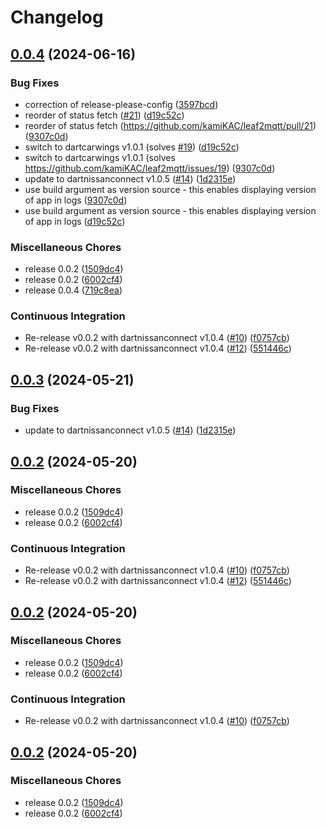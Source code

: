# Changelog

## [0.0.4](https://github.com/kamiKAC/leaf2mqtt/compare/leaf2mqtt-v0.0.3...leaf2mqtt-v0.0.4) (2024-06-16)


### Bug Fixes

* correction of release-please-config ([3597bcd](https://github.com/kamiKAC/leaf2mqtt/commit/3597bcd4dc62b89397c29cdc6abb891df4834edb))
* reorder of status fetch ([#21](https://github.com/kamiKAC/leaf2mqtt/issues/21)) ([d19c52c](https://github.com/kamiKAC/leaf2mqtt/commit/d19c52ce5766015c1568115a930b3eb44d88d073))
* reorder of status fetch (https://github.com/kamiKAC/leaf2mqtt/pull/21) ([9307c0d](https://github.com/kamiKAC/leaf2mqtt/commit/9307c0d69bb69914670d6c857ec8760285a3e79f))
* switch to dartcarwings v1.0.1 (solves [#19](https://github.com/kamiKAC/leaf2mqtt/issues/19)) ([d19c52c](https://github.com/kamiKAC/leaf2mqtt/commit/d19c52ce5766015c1568115a930b3eb44d88d073))
* switch to dartcarwings v1.0.1 (solves https://github.com/kamiKAC/leaf2mqtt/issues/19) ([9307c0d](https://github.com/kamiKAC/leaf2mqtt/commit/9307c0d69bb69914670d6c857ec8760285a3e79f))
* update to dartnissanconnect v1.0.5 ([#14](https://github.com/kamiKAC/leaf2mqtt/issues/14)) ([1d2315e](https://github.com/kamiKAC/leaf2mqtt/commit/1d2315ee762b6a764c6c203553e7fd40806b34c3))
* use build argument as version source - this enables displaying version of app in logs ([9307c0d](https://github.com/kamiKAC/leaf2mqtt/commit/9307c0d69bb69914670d6c857ec8760285a3e79f))
* use build argument as version source - this enables displaying version of app in logs ([d19c52c](https://github.com/kamiKAC/leaf2mqtt/commit/d19c52ce5766015c1568115a930b3eb44d88d073))


### Miscellaneous Chores

* release 0.0.2 ([1509dc4](https://github.com/kamiKAC/leaf2mqtt/commit/1509dc4ccc73ed50f11cf1727ef6821b58972251))
* release 0.0.2 ([6002cf4](https://github.com/kamiKAC/leaf2mqtt/commit/6002cf4c529b257fd5ab46e17f0cd7ee291b332b))
* release 0.0.4 ([719c8ea](https://github.com/kamiKAC/leaf2mqtt/commit/719c8eac3e9eb45d8452239c83076dd078b5cd54))


### Continuous Integration

* Re-release v0.0.2 with dartnissanconnect v1.0.4 ([#10](https://github.com/kamiKAC/leaf2mqtt/issues/10)) ([f0757cb](https://github.com/kamiKAC/leaf2mqtt/commit/f0757cbc9af3d963abb0b9ac009f059dff6d8dc6))
* Re-release v0.0.2 with dartnissanconnect v1.0.4 ([#12](https://github.com/kamiKAC/leaf2mqtt/issues/12)) ([551446c](https://github.com/kamiKAC/leaf2mqtt/commit/551446c5872921d36a6f662b55df5bce04ebb566))

## [0.0.3](https://github.com/kamiKAC/leaf2mqtt/compare/v0.0.2...v0.0.3) (2024-05-21)


### Bug Fixes

* update to dartnissanconnect v1.0.5 ([#14](https://github.com/kamiKAC/leaf2mqtt/issues/14)) ([1d2315e](https://github.com/kamiKAC/leaf2mqtt/commit/1d2315ee762b6a764c6c203553e7fd40806b34c3))

## [0.0.2](https://github.com/kamiKAC/leaf2mqtt/compare/v0.0.2...v0.0.2) (2024-05-20)


### Miscellaneous Chores

* release 0.0.2 ([1509dc4](https://github.com/kamiKAC/leaf2mqtt/commit/1509dc4ccc73ed50f11cf1727ef6821b58972251))
* release 0.0.2 ([6002cf4](https://github.com/kamiKAC/leaf2mqtt/commit/6002cf4c529b257fd5ab46e17f0cd7ee291b332b))


### Continuous Integration

* Re-release v0.0.2 with dartnissanconnect v1.0.4 ([#10](https://github.com/kamiKAC/leaf2mqtt/issues/10)) ([f0757cb](https://github.com/kamiKAC/leaf2mqtt/commit/f0757cbc9af3d963abb0b9ac009f059dff6d8dc6))
* Re-release v0.0.2 with dartnissanconnect v1.0.4 ([#12](https://github.com/kamiKAC/leaf2mqtt/issues/12)) ([551446c](https://github.com/kamiKAC/leaf2mqtt/commit/551446c5872921d36a6f662b55df5bce04ebb566))

## [0.0.2](https://github.com/kamiKAC/leaf2mqtt/compare/v0.0.2...v0.0.2) (2024-05-20)


### Miscellaneous Chores

* release 0.0.2 ([1509dc4](https://github.com/kamiKAC/leaf2mqtt/commit/1509dc4ccc73ed50f11cf1727ef6821b58972251))
* release 0.0.2 ([6002cf4](https://github.com/kamiKAC/leaf2mqtt/commit/6002cf4c529b257fd5ab46e17f0cd7ee291b332b))


### Continuous Integration

* Re-release v0.0.2 with dartnissanconnect v1.0.4 ([#10](https://github.com/kamiKAC/leaf2mqtt/issues/10)) ([f0757cb](https://github.com/kamiKAC/leaf2mqtt/commit/f0757cbc9af3d963abb0b9ac009f059dff6d8dc6))

## [0.0.2](https://github.com/kamiKAC/leaf2mqtt/compare/v0.0.2...v0.0.2) (2024-05-20)


### Miscellaneous Chores

* release 0.0.2 ([1509dc4](https://github.com/kamiKAC/leaf2mqtt/commit/1509dc4ccc73ed50f11cf1727ef6821b58972251))
* release 0.0.2 ([6002cf4](https://github.com/kamiKAC/leaf2mqtt/commit/6002cf4c529b257fd5ab46e17f0cd7ee291b332b))
